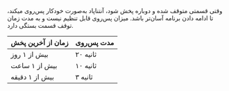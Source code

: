 وقتی قسمتی متوقف شده و دوباره پخش شود، آنتناپاد به‌صورت خودکار پس‌روی میکند، تا ادامه دادن برنامه آسان‌تر باشد. میزان پس‌روی قابل تنظیم نیست و به مدت زمان توقف قسمت بستگی دارد.

| زمان از آخرین پخش | مدت پس‌روی |
| --- | --- |
| بیش از ۱ روز | ۲۰ ثانیه |
| بیش از ۱ ساعت | ۱۰ ثانیه |
| بیش از ۱ دقیقه | ۳ ثانیه |
